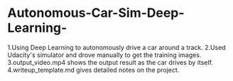 # Autonomous-Car-Sim-Deep-Learning-
1.Using Deep Learning to autonomously drive a car around a track.
2.Used Udacity's simulator and drove manually to get the training images.
3.output_video.mp4 shows the output result as the car drives by itself.
4.writeup_template.md gives detailed notes on the project.
